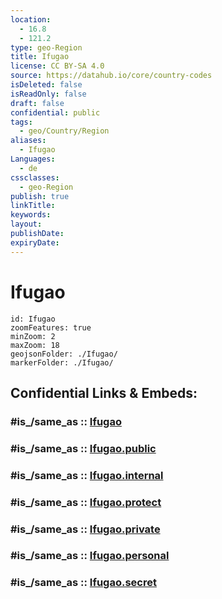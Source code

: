 ```yaml
---
location:
  - 16.8
  - 121.2
type: geo-Region
title: Ifugao
license: CC BY-SA 4.0
source: https://datahub.io/core/country-codes
isDeleted: false
isReadOnly: false
draft: false
confidential: public
tags:
  - geo/Country/Region
aliases:
  - Ifugao
Languages:
  - de
cssclasses:
  - geo-Region
publish: true
linkTitle:
keywords:
layout:
publishDate:
expiryDate:
---
```


# Ifugao

```leaflet
id: Ifugao
zoomFeatures: true 
minZoom: 2 
maxZoom: 18
geojsonFolder: ./Ifugao/
markerFolder: ./Ifugao/
```


## Confidential Links & Embeds: 

### #is_/same_as :: [Ifugao](/_Standards/Earth/Continent/Asia/Asia~South~East/Malay_Archipelago/Philippines/Regions~Philippines/Ifugao.md) 

### #is_/same_as :: [Ifugao.public](/_public/Earth/Continent/Asia/Asia~South~East/Malay_Archipelago/Philippines/Regions~Philippines/Ifugao.public.md) 

### #is_/same_as :: [Ifugao.internal](/_internal/Earth/Continent/Asia/Asia~South~East/Malay_Archipelago/Philippines/Regions~Philippines/Ifugao.internal.md) 

### #is_/same_as :: [Ifugao.protect](/_protect/Earth/Continent/Asia/Asia~South~East/Malay_Archipelago/Philippines/Regions~Philippines/Ifugao.protect.md) 

### #is_/same_as :: [Ifugao.private](/_private/Earth/Continent/Asia/Asia~South~East/Malay_Archipelago/Philippines/Regions~Philippines/Ifugao.private.md) 

### #is_/same_as :: [Ifugao.personal](/_personal/Earth/Continent/Asia/Asia~South~East/Malay_Archipelago/Philippines/Regions~Philippines/Ifugao.personal.md) 

### #is_/same_as :: [Ifugao.secret](/_secret/Earth/Continent/Asia/Asia~South~East/Malay_Archipelago/Philippines/Regions~Philippines/Ifugao.secret.md)


